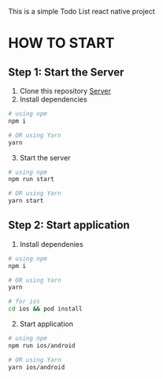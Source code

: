 This is a simple Todo List react native project

# HOW TO START

## Step 1: Start the Server

1. Clone this repository [Server](https://github.com/Regin99/RNTodoList-server)
2. Install dependencies

```bash
# using npm
npm i

# OR using Yarn
yarn
```

3. Start the server

```bash
# using npm
npm run start

# OR using Yarn
yarn start
```

## Step 2: Start application

1. Install dependenies

```bash
# using npm
npm i

# OR using Yarn
yarn
```

```bash
# for ios
cd ios && pod install
```

2. Start application

```bash
# using npm
npm run ios/android

# OR using Yarn
yarn ios/android
```
